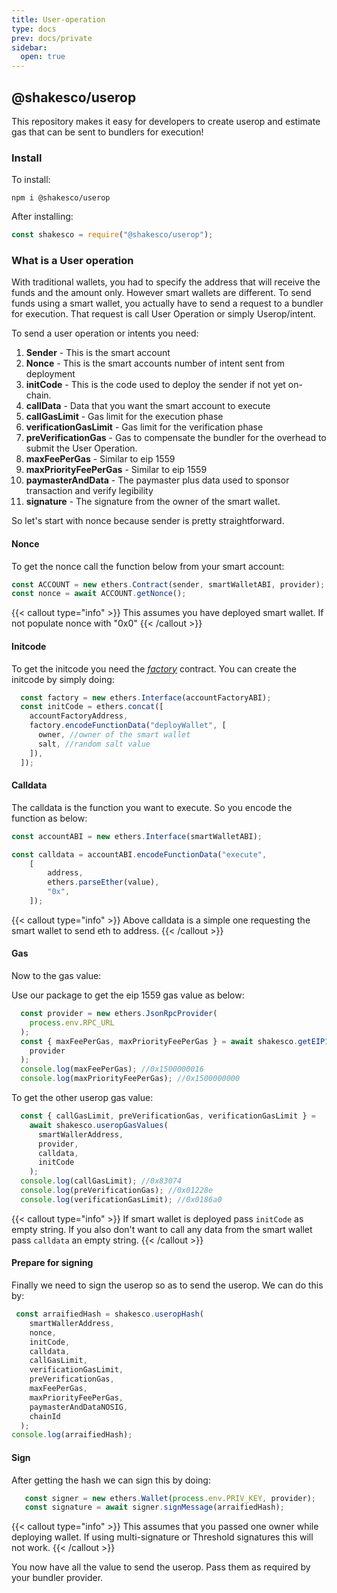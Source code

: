 ```yaml
---
title: User-operation
type: docs
prev: docs/private
sidebar:
  open: true
---
```


## @shakesco/userop

This repository makes it easy for developers to create userop and estimate gas that can be sent
to bundlers for execution!

### Install

To install:

```shell {filename=cmd}
npm i @shakesco/userop
```

After installing:

```javascript {filename=index.js}
const shakesco = require("@shakesco/userop");
```

### What is a User operation

With traditional wallets, you had to specify the address that will receive the funds and the amount only. However smart wallets are different. To send funds using a smart wallet, you actually have to send a request to a bundler for execution. That request is call User Operation or simply Userop/intent.

To send a user operation or intents you need:

1. __Sender__ - This is the smart account
2. __Nonce__ - This is the smart accounts number of intent sent from deployment
3. __initCode__ - This is the code used to deploy the sender if not yet on-chain.
4. __callData__ - Data that you want the smart account to execute
5. __callGasLimit__ - Gas limit for the execution phase
6. __verificationGasLimit__ - Gas limit for the verification phase
7. __preVerificationGas__ - Gas to compensate the bundler for the overhead to submit the User Operation.
8. __maxFeePerGas__ - Similar to eip 1559
9. __maxPriorityFeePerGas__ - Similar to eip 1559
10. __paymasterAndData__ - The paymaster plus data used to sponsor transaction and verify legibility
11. __signature__ - The signature from the owner of the smart wallet.

So let's start with nonce because sender is pretty straightforward.

#### Nonce

To get the nonce call the function below from your smart account:

```javascript {filename=index.js}
const ACCOUNT = new ethers.Contract(sender, smartWalletABI, provider);
const nonce = await ACCOUNT.getNonce();
```

{{< callout type="info" >}}
This assumes you have deployed smart wallet. If not populate nonce with "0x0"
{{< /callout >}}

#### Initcode

To get the initcode you need the [_factory_](https://github.com/eth-infinitism/account-abstraction/blob/develop/contracts/samples/SimpleAccountFactory.sol "Factory") contract. You can create the initcode by simply doing:

```javascript {filename=index.js}
  const factory = new ethers.Interface(accountFactoryABI);
  const initCode = ethers.concat([
    accountFactoryAddress,
    factory.encodeFunctionData("deployWallet", [
      owner, //owner of the smart wallet
      salt, //random salt value
    ]),
  ]);
```

#### Calldata

The calldata is the function you want to execute. So you encode the function as below:

```javascript {filename=index.js}
const accountABI = new ethers.Interface(smartWalletABI);

const calldata = accountABI.encodeFunctionData("execute", 
    [
        address,
        ethers.parseEther(value),
        "0x",
    ]);
```

{{< callout type="info" >}}
Above calldata is a simple one requesting the smart wallet to send eth to address.
{{< /callout >}}

#### Gas

Now to the gas value:

Use our package to get the eip 1559 gas value as below:

```javascript {filename=index.js}
  const provider = new ethers.JsonRpcProvider(
    process.env.RPC_URL
  );
  const { maxFeePerGas, maxPriorityFeePerGas } = await shakesco.getEIP1559(
    provider
  );
  console.log(maxFeePerGas); //0x1500000016
  console.log(maxPriorityFeePerGas); //0x1500000000
```

To get the other userop gas value:

```javascript {filename=index.js}
  const { callGasLimit, preVerificationGas, verificationGasLimit } =
    await shakesco.useropGasValues(
      smartWallerAddress,
      provider,
      calldata,
      initCode
    );
  console.log(callGasLimit); //0x83074
  console.log(preVerificationGas); //0x01228e
  console.log(verificationGasLimit); //0x0186a0
```

{{< callout type="info" >}}
If smart wallet is deployed pass `initCode` as empty string. If you also don't want to call any data from the smart wallet pass `calldata` an empty string.
{{< /callout >}}

#### Prepare for signing

Finally we need to sign the userop so as to send the userop. We can do this by:

```javascript {filename=index.js}
 const arraifiedHash = shakesco.useropHash(
    smartWallerAddress,
    nonce,
    initCode,
    calldata,
    callGasLimit,
    verificationGasLimit,
    preVerificationGas,
    maxFeePerGas,
    maxPriorityFeePerGas,
    paymasterAndDataNOSIG,
    chainId
  );
console.log(arraifiedHash);
```

#### Sign

After getting the hash we can sign this by doing:

```javascript {filename=index.js}
   const signer = new ethers.Wallet(process.env.PRIV_KEY, provider);
   const signature = await signer.signMessage(arraifiedHash);
```

{{< callout type="info" >}}
This assumes that you passed one owner while deploying wallet. If using multi-signature or Threshold signatures this will not work.
{{< /callout >}}

You now have all the value to send the userop. Pass them as required by your bundler provider.
